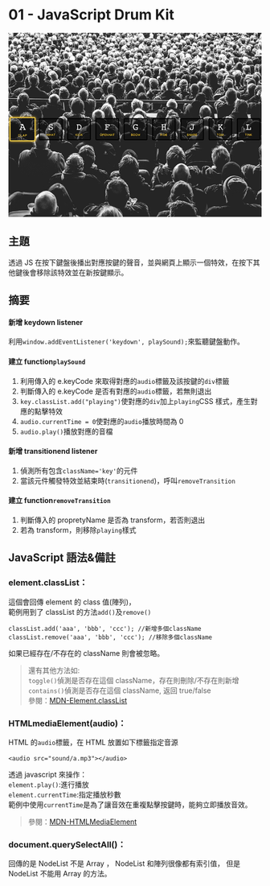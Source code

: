 # 01 - JavaScript Drum Kit

![](https://github.com/lopthick3/JavaScript30/blob/master/01%20-%20JavaScript%20Drum%20Kit/Drum%20Kit.png)

## 主題

透過 JS 在按下鍵盤後播出對應按鍵的聲音，並與網頁上顯示一個特效，在按下其他鍵後會移除該特效並在新按鍵顯示。

## 摘要

#### 新增 keydown listener

利用`window.addEventListener('keydown', playSound);`來監聽鍵盤動作。

#### 建立 function`playSound`

1. 利用傳入的 e.keyCode 來取得對應的`audio`標籤及該按鍵的`div`標籤
2. 判斷傳入的 e.keyCode 是否有對應的`audio`標籤，若無則退出
3. `key.classList.add("playing")`使對應的`div`加上`playing`CSS 樣式，產生對應的點擊特效
4. `audio.currentTime = 0`使對應的`audio`播放時間為 0
5. `audio.play()`播放對應的音檔

#### 新增 transitionend listener

1. 偵測所有包含`className='key'`的元件
2. 當該元件觸發特效並結束時(`transitionend`)，呼叫`removeTransition`

#### 建立 function`removeTransition`

1. 判斷傳入的 propretyName 是否為 transform，若否則退出
2. 若為 transform，則移除`playing`樣式

## JavaScript 語法&備註

### element.classList：

這個會回傳 element 的 class 值(陣列)，  
範例用到了 classList 的方法`add()`及`remove()`

```
classList.add('aaa', 'bbb', 'ccc'); //新增多個className
classList.remove('aaa', 'bbb', 'ccc'); //移除多個className
```

如果已經存在/不存在的 className 則會被忽略。

> 還有其他方法如:  
> `toggle()`偵測是否存在這個 className，存在則刪除/不存在則新增  
> `contains()`偵測是否存在這個 className, 返回 true/false  
> 參閱：[MDN-Element.classList](https://developer.mozilla.org/en-US/docs/Web/API/Element/classList)

### HTMLmediaElement(audio)：

HTML 的`audio`標籤，在 HTML 放置如下標籤指定音源

```
<audio src="sound/a.mp3"></audio>
```

透過 javascript 來操作：  
`element.play()`:進行播放  
`element.currentTime`:指定播放秒數  
範例中使用`currentTime`是為了讓音效在重複點擊按鍵時，能夠立即播放音效。

> 參閱：[MDN-HTMLMediaElement](https://developer.mozilla.org/en-US/docs/Web/API/HTMLMediaElement)

### document.querySelectAll()：

回傳的是 NodeList 不是 Array ，
NodeList 和陣列很像都有索引值，
但是 NodeList 不能用 Array 的方法。
